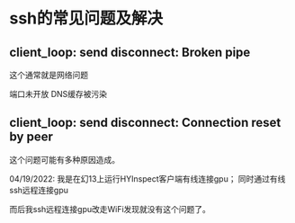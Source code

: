 # ssh的常见问题及解决

## client_loop: send disconnect: Broken pipe

这个通常就是网络问题

端口未开放
DNS缓存被污染


## client_loop: send disconnect: Connection reset by peer

这个问题可能有多种原因造成。

04/19/2022:
我是在幻13上运行HYInspect客户端有线连接gpu；
同时通过有线ssh远程连接gpu

而后我ssh远程连接gpu改走WiFi发现就没有这个问题了。
